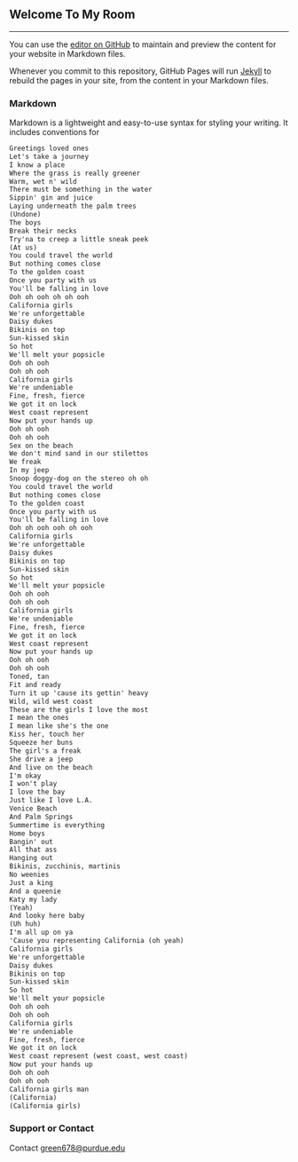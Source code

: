 ## Welcome To My Room

__________________________________________________________________________________
You can use the [editor on GitHub](https://github.com/kalutes/CS193_Fall18_Lab1/edit/master/index.md) to maintain and preview the content for your website in Markdown files.

Whenever you commit to this repository, GitHub Pages will run [Jekyll](https://jekyllrb.com/) to rebuild the pages in your site, from the content in your Markdown files.

### Markdown

Markdown is a lightweight and easy-to-use syntax for styling your writing. It includes conventions for

```markdown
Greetings loved ones
Let's take a journey
I know a place
Where the grass is really greener
Warm, wet n' wild
There must be something in the water
Sippin' gin and juice
Laying underneath the palm trees
(Undone)
The boys
Break their necks
Try'na to creep a little sneak peek
(At us)
You could travel the world
But nothing comes close
To the golden coast
Once you party with us
You'll be falling in love
Ooh oh ooh oh oh ooh
California girls
We're unforgettable
Daisy dukes
Bikinis on top
Sun-kissed skin
So hot
We'll melt your popsicle
Ooh oh ooh
Ooh oh ooh
California girls
We're undeniable
Fine, fresh, fierce
We got it on lock
West coast represent
Now put your hands up
Ooh oh ooh
Ooh oh ooh
Sex on the beach
We don't mind sand in our stilettos
We freak
In my jeep
Snoop doggy-dog on the stereo oh oh
You could travel the world
But nothing comes close
To the golden coast
Once you party with us
You'll be falling in love
Ooh oh ooh ooh oh ooh
California girls
We're unforgettable
Daisy dukes
Bikinis on top
Sun-kissed skin
So hot
We'll melt your popsicle
Ooh oh ooh
Ooh oh ooh
California girls
We're undeniable
Fine, fresh, fierce
We got it on lock
West coast represent
Now put your hands up
Ooh oh ooh
Ooh oh ooh
Toned, tan
Fit and ready
Turn it up 'cause its gettin' heavy
Wild, wild west coast
These are the girls I love the most
I mean the ones
I mean like she's the one
Kiss her, touch her
Squeeze her buns
The girl's a freak
She drive a jeep
And live on the beach
I'm okay
I won't play
I love the bay
Just like I love L.A.
Venice Beach
And Palm Springs
Summertime is everything
Home boys
Bangin' out
All that ass
Hanging out
Bikinis, zucchinis, martinis
No weenies
Just a king
And a queenie
Katy my lady
(Yeah)
And looky here baby
(Uh huh)
I'm all up on ya
'Cause you representing California (oh yeah)
California girls
We're unforgettable
Daisy dukes
Bikinis on top
Sun-kissed skin
So hot
We'll melt your popsicle
Ooh oh ooh
Ooh oh ooh
California girls
We're undeniable
Fine, fresh, fierce
We got it on lock
West coast represent (west coast, west coast)
Now put your hands up
Ooh oh ooh
Ooh oh ooh
California girls man
(California)
(California girls)
```

### Support or Contact

Contact green678@purdue.edu
